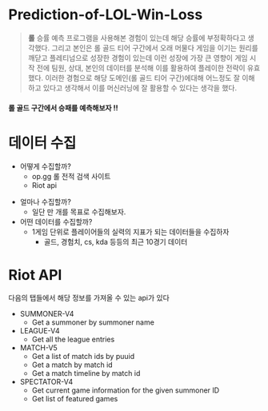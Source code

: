 # Prediction-of-LOL-Win-Loss
> **롤** 승률 예측 프로그램을 사용해본 경험이 있는데 해당 승률에 부정확하다고 생각했다. 
그리고 본인은 롤 골드 티어 구간에서 오래 머물다 게임을 이기는 원리를 깨닫고 플레티넘으로 성장한 경험이 있는데
이런 성장에 가장 큰 영향이 게임 시작 전에 팀원, 상대, 본인의 데이터를 분석해 이를 활용하여 플레이한 전략이 유효했다.
이러한 경험으로 해당 도메인(롤 골드 티어 구간)에대해 어느정도 잘 이해하고 있다고 생각해서 이를 머신러닝에 잘 활용할 수 있다는 생각을 했다.
#### 롤 골드 구간에서 승패를 예측해보자 !!

# 데이터 수집
* 어떻게 수집할까?   
  * op.gg 롤 전적 검색 사이트
  * Riot api
- 얼마나 수집할까?
  - 일단 만 개를 목표로 수집해보자.
- 어떤 데이터를 수집할까?
  - 1게임 단위로 플레이어들의 실력의 지표가 되는 데이터들을 수집하자
    - 골드, 경험치, cs, kda 등등의 최근 10경기 데이터
    
# Riot API
다음의 탭들에서 해당 정보를 가져올 수 있는 api가 있다

 * SUMMONER-V4
   * Get a summoner by summoner name
 * LEAGUE-V4
   * Get all the league entries
 * MATCH-V5
   * Get a list of match ids by puuid
   * Get a match by match id
   * Get a match timeline by match id
 * SPECTATOR-V4
   * Get current game information for the given summoner ID
   * Get list of featured games
